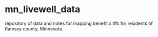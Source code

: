 # mn_livewell_data
repository of data and notes for mapping benefit cliffs for residents of Ramsey county, Minnesota
